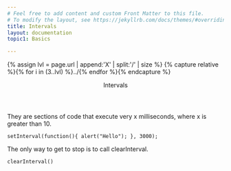 ```yaml
---
# Feel free to add content and custom Front Matter to this file.
# To modify the layout, see https://jekyllrb.com/docs/themes/#overriding-theme-defaults
title: Intervals
layout: documentation
topic1: Basics

---
```

{% assign lvl = page.url | append:'X' | split:'/' | size %}
{% capture relative %}{% for i in (3..lvl) %}../{% endfor %}{% endcapture %}

<section id="basics" class="main-section">

<header>
  <p>Intervals</p>
</header>
<p>They are sections of code that execute very x milliseconds, where x is greater than 10.</p>

<code>setInterval(function(){ alert("Hello"); }, 3000);</code>

<p>The only way to get to stop is to call clearInterval.</p>
<code>clearInterval()</code>
</section>
